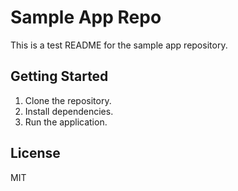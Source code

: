 # Sample App Repo

This is a test README for the sample app repository.

## Getting Started

1. Clone the repository.
2. Install dependencies.
3. Run the application.

## License

MIT
